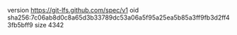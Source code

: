version https://git-lfs.github.com/spec/v1
oid sha256:7c06ab8d0c8a65d3b33789dc53a06a5f95a25ea5b85a3ff9fb3d2ff43fb5bff9
size 4342
